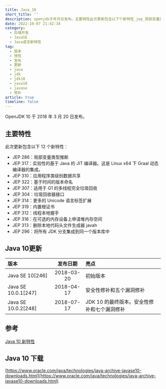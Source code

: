 ```yaml
---
title: Java_10
short_title: ''
description: openjdk于年月日发布。主要特性此次更新包含以下个新特性_jep_局部变量类型推断jep_实验性的基于java的jit编译器。这是linuxx下graal动态编译器的集成。jep_应用程序类级别数据共享jep_基于时间的版本命名jep_适用于g的多线程完全垃圾回收jep_垃圾回收器接口jep_更多的unicode语言标签扩展jep_内置根证书jep_线程本地握手jep_在可选的内存设备上申请堆内存空间jep_删除本地代码头文件生成器javahjep_将所有jdk分支集成到同一个版本库中java更新版本
date: 2022-10-07 21:42:34
category:
  - 后端开发
  - JavaSE
  - Java语言新特性
tag:
  - 版本
  - 特性
  - 发布
  - 更新
  - java
  - jdk
  - jdk10
  - java10
  - javase
  - 修补
article: true
timeline: false
---
```

OpenJDK 10 于 2018 年 3 月 20 日发布。

## 主要特性

此次更新包含以下 12 个新特性：

* JEP 286：局部变量类型推断
* JEP 317：实验性的基于 Java 的 JIT 编译器。这是 Linux x64 下 Graal 动态编译器的集成。
* JEP 310：应用程序类级别数据共享
* JEP 322：基于时间的版本命名
* JEP 307：适用于 G1 的多线程完全垃圾回收
* JEP 304：垃圾回收器接口
* JEP 314：更多的 Unicode 语言标签扩展
* JEP 319：内置根证书
* JEP 312：线程本地握手
* JEP 316：在可选的内存设备上申请堆内存空间
* JEP 313：删除本地代码头文件生成器 javah
* JEP 296：将所有 JDK 分支集成到同一个版本库中

## Java 10更新

|版本|发布日期|亮点|
| :--------------------| :----------: | :--------------------------------------------|
|Java SE 10[246]|2018-03-20|初始版本|
|Java SE 10.0.1[247]|2018-04-17|安全性修补和五个漏洞修补|
|Java SE 10.0.2[248]|2018-07-17|JDK 10 的最终版本。安全性修补和七个漏洞修补|

## 参考

[Java 10 新特性](https://www.wdbyte.com/2020/02/jdk/jdk10-feature)

## Java 10 下载

[https://www.oracle.com/java/technologies/java-archive-javase10-downloads.html](https://www.oracle.com/java/technologies/java-archive-javase10-downloads.html)

‍